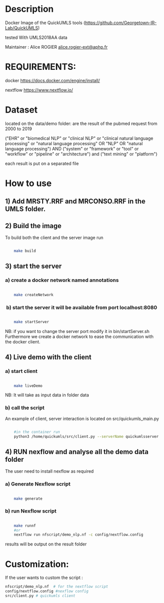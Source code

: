 # Description 
Docker Image of the QuickUMLS tools (https://github.com/Georgetown-IR-Lab/QuickUMLS)

tested With UMLS2018AA data



Maintainer :  Alice ROGIER <alice.rogier-ext@aphp.fr>

# REQUIREMENTS:
docker https://docs.docker.com/engine/install/

nextflow https://www.nextflow.io/


# Dataset
located on the data/demo folder:
are the result of the  pubmed request from 2000 to 2019

("EHR" or "biomedical NLP" or "clinical NLP" or "clinical natural language processing" or
"natural language processing" OR "NLP" OR "natural language processing") AND
("system" or "framework" or "tool" or "workflow" or "pipeline" or "architecture")
and ("text mining" or "platform")

each result is put on a separated file


# How to use

## 1) Add MRSTY.RRF and MRCONSO.RRF in the UMLS folder.


## 2)  Build the image
To build both the client and the server image run 

```bash

    make build

```


## 3) start the server

### a) create a docker network named annotations 

```bash

    make createNetwork

```


###  b) start the server it will be available from port localhost:8080

```bash

    make startServer

```

NB: if you want to change the server port modify it in bin/startServer.sh
Furthermore we create a docker network to ease the communication with the docker client.

## 4) Live demo with the client

### a) start client

```bash

    make liveDemo

```


NB: It will take as input data in folder data

### b) call the script

An example of client, server interaction is located on src/quickumls_main.py


```bash

    #in the container run 
    python3 /home/quickumls/src/client.py --serverName quickumlsserver --inputFile /home/quickumls/tmp/demo/input_1.txt 

```

## 4) RUN nexflow and analyse all the demo data folder
The user need to install nexflow as required

### a) Generate Nexflow script

```bash

    make generate

```
### b) run Nexflow script

```bash

    make runnf 
    #or
    nextflow run nfscript/demo_nlp.nf -c config/nextflow.config                                                                                                                                                                                                                                  
```

results will be output on the result folder


# Customization:

If the user wants to custom the script :

```bash
nfscript/demo_nlp.nf  # for the nextflow script
config/nextflow.config #nexflow config
src/client.py # quickumls client 


```
